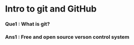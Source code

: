 # Intro to git and GitHub

### Que1  : What is git?
### Ans1 : Free and open source verson control system
